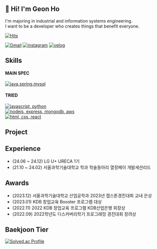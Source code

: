 
## 👋 Hi! I'm Geon Ho 

I'm majoring in industrial and information systems engineering. 
<br/> I want to be a developer who creates things that benefit everyone.

[![Hits](https://hits.seeyoufarm.com/api/count/incr/badge.svg?url=https%3A%2F%2Fgithub.com%2Fheogeonho&count_bg=%233F72AF&title_bg=%23112D4E&icon=googlekeep.svg&icon_color=%23F9F7F7&title=hits&edge_flat=false)](https://hits.seeyoufarm.com)


[![Gmail](http://img.shields.io/badge/-Gmail-EA4335?style=for-the-badge&logo=gmail&logoColor=white)](mailto:geonh1016@gmail.com)
[![instagram](https://img.shields.io/badge/instagram-E4405F?style=for-the-badge&logo=instagram&logoColor=white)](https://www.instagram.com/gunoguno_/)
[![velog](https://img.shields.io/badge/velog-20C997?style=for-the-badge&logo=velog&logoColor=white)](https://velog.io/@geonh/posts) 


## Skills

#### MAIN SPEC
<a href="https://github.com/heogeonho">
  <img src="https://skillicons.dev/icons?i=java,spring,mysql" title="java,spring,mysql" />
</a>

#### TRIED
<a href="https://github.com/heogeonho">
  <img src="https://skillicons.dev/icons?i=js,py" title="javascript, python" />
</a>
<br/>
<a href="https://github.com/heogeonho">
  <img src="https://skillicons.dev/icons?i=nodejs,express,mongodb,aws" title="nodejs, express, mongodb, aws"/>
</a>
<br/>
<a href="https://github.com/heogeonho">
  <img src="https://skillicons.dev/icons?i=html,css,react" title="html, css, react"/>
</a>

## Project



## Experience
- (24.06 ~ 24.12) LG U+ URECA 1기
- (21.10 ~ 24.02) 서울과학기술대학교 학과 학술동아리 열정페이 개발세션리드

## Awards
- (2023.12) 서울과학기술대학교 산업공학과 2023년 캡스톤경진대회 교내 은상 
- (2023.01) KDB 창업교육 Booster 프로그램 대상 
- (2022.11) 2022 KDB 창업교육 프로그램 KDB산업은행 회장상
- (2022.09) 2022학년도 디스커버리학기 프로그래밍 경진대회 장려상 
  
## Baekjoon Tier

[![Solved.ac Profile](http://mazassumnida.wtf/api/v2/generate_badge?boj=gjrjsgh1016)](https://solved.ac/gjrjsgh1016/)


<!--
**heogeonho/heogeonho** is a ✨ _special_ ✨ repository because its `README.md` (this file) appears on your GitHub profile.

Here are some ideas to get you started:

- 🔭 I’m currently working on ...
- 🌱 I’m currently learning ...
- 👯 I’m looking to collaborate on ...
- 🤔 I’m looking for help with ...
- 💬 Ask me about ...
- 📫 How to reach me: ...
- 😄 Pronouns: ...
- ⚡ Fun fact: ...
-->
